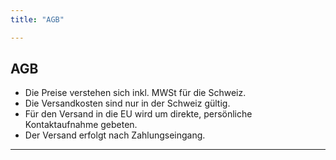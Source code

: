 ```yaml
---
title: "AGB"

---
```



## AGB

- Die Preise verstehen sich inkl. MWSt für die Schweiz.
- Die Versandkosten sind nur in der Schweiz gültig.
- Für den Versand in die EU wird um direkte, persönliche Kontaktaufnahme gebeten.
- Der Versand erfolgt nach Zahlungseingang.
----

